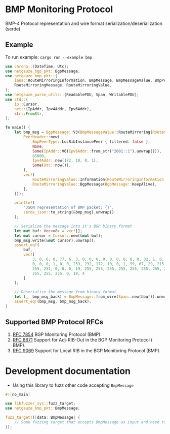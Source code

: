 # BMP Monitoring Protocol

BMP-4 Protocol representation and wire format serialization/deserialization (serde)

## Example

To run example: `cargo run --example bmp`

```rust
use chrono::{DateTime, Utc};
use netgauze_bgp_pkt::BgpMessage;
use netgauze_bmp_pkt::{
    iana::RouteMirroringInformation, BmpMessage, BmpMessageValue, BmpPeerType, PeerHeader,
    RouteMirroringMessage, RouteMirroringValue,
};
use netgauze_parse_utils::{ReadablePDU, Span, WritablePDU};
use std::{
    io::Cursor,
    net::{IpAddr, Ipv4Addr, Ipv6Addr},
    str::FromStr,
};

fn main() {
    let bmp_msg = BgpMessage::V3(BmpMessageValue::RouteMirroring(RouteMirroringMessage::new(
        PeerHeader::new(
            BmpPeerType::LocRibInstancePeer { filtered: false },
            None,
            Some(IpAddr::V6(Ipv6Addr::from_str("2001::1").unwrap())),
            65000,
            Ipv4Addr::new(172, 10, 0, 1),
            Some(Utc::now()),
        ),
        vec![
            RouteMirroringValue::Information(RouteMirroringInformation::Experimental65531),
            RouteMirroringValue::BgpMessage(BgpMessage::KeepAlive),
        ],
    )));

    println!(
        "JSON representation of BMP packet: {}",
        serde_json::to_string(&bmp_msg).unwrap()
    );

    // Serialize the message into it's BGP binary format
    let mut buf: Vec<u8> = vec![];
    let mut cursor = Cursor::new(&mut buf);
    bmp_msg.write(&mut cursor).unwrap();
    assert_eq!(
        buf,
        vec![
            3, 0, 0, 0, 77, 6, 3, 0, 0, 0, 0, 0, 0, 0, 0, 0, 32, 1, 0, 0, 0, 0, 0, 0, 0, 0, 0, 0,
            0, 0, 0, 1, 0, 0, 253, 232, 172, 10, 0, 1, 99, 67, 29, 215, 0, 10, 102, 27, 0, 1, 0, 2,
            255, 251, 0, 0, 0, 19, 255, 255, 255, 255, 255, 255, 255, 255, 255, 255, 255, 255, 255,
            255, 255, 255, 0, 19, 4
        ]
    );

    // Deserialize the message from binary format
    let (_, bmp_msg_back) = BmpMessage::from_wire(Span::new(&buf)).unwrap();
    assert_eq!(bmp_msg, bmp_msg_back);
}
```

## Supported BMP Protocol RFCs

1. [RFC 7854](https://datatracker.ietf.org/doc/html/rfc7854) BGP Monitoring Protocol (BMP).
2. [RFC 8671](https://datatracker.ietf.org/doc/html/rfc8671) Support for Adj-RIB-Out in the BGP Monitoring Protocol (
   BMP).
3. [RFC 9069](https://datatracker.ietf.org/doc/html/rfc9069) Support for Local RIB in the BGP Monitoring Protocol (BMP).

# Development documentation

* Using this library to fuzz other code accepting `BmpMessage`

```rust
#![no_main]

use libfuzzer_sys::fuzz_target;
use netgauze_bmp_pkt::BmpMessage;

fuzz_target!(|data: BmpMessage| {
    // Some fuzzing target that accepts BmpMessage as input and need to be fuzzed
});
```
